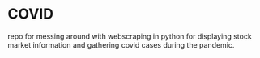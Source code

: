 # COVID
repo for messing around with webscraping in python for displaying stock market information and gathering covid cases during the pandemic.
